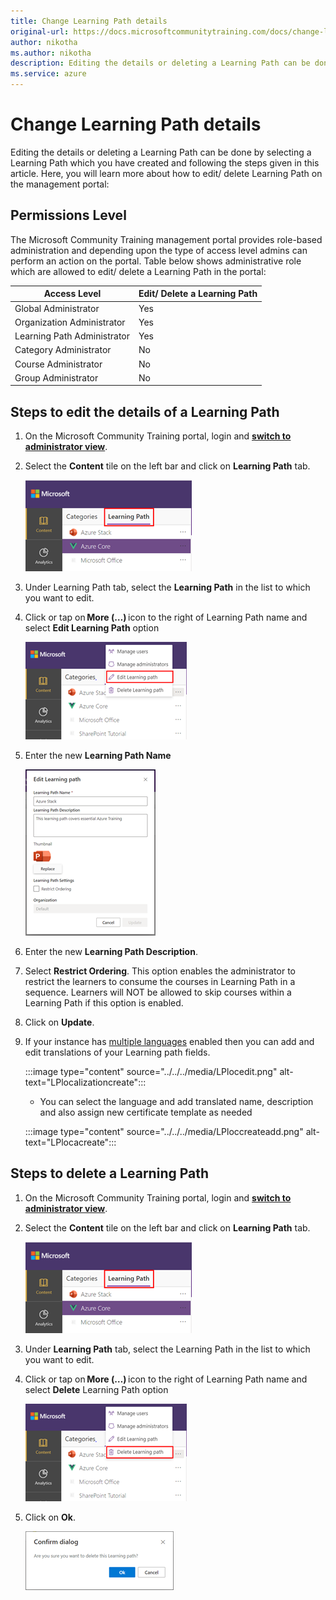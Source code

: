 ```yaml
---
title: Change Learning Path details
original-url: https://docs.microsoftcommunitytraining.com/docs/change-learning-path-details
author: nikotha
ms.author: nikotha
description: Editing the details or deleting a Learning Path can be done by selecting a Learning Path which you have created and following the steps given in this article.
ms.service: azure
---
```


# Change Learning Path details

Editing the details or deleting a Learning Path can be done by selecting a Learning Path which you have created and following the steps given in this article.
Here, you will learn more about how to edit/ delete Learning Path on the management portal:

## Permissions Level

The Microsoft Community Training management portal provides role-based administration and depending upon the type of access level admins can perform an action on the portal. Table below shows administrative role which are allowed to edit/ delete a Learning Path in the portal:

| Access Level  | Edit/ Delete a Learning Path |
| --- | --- |
| Global Administrator | Yes |
| Organization Administrator | Yes |
| Learning Path Administrator | Yes |
| Category Administrator | No |
| Course Administrator | No |
| Group Administrator | No |

## Steps to edit the details of a Learning Path

1. On the Microsoft Community Training portal, login and [**switch to administrator view**](../../../get-started/step-by-step-configuration-guide.md#step-2--switch-to-administrator-view-of-the-portal).

2. Select the **Content** tile on the left bar and click on **Learning Path** tab.

    ![Click Learning Path from Content](../../../media/image%28388%29.png)

3. Under Learning Path tab, select the **Learning Path** in the list to which you want to edit.

4. Click or tap on **More (…)** icon to the right of Learning Path name and select **Edit Learning Path** option

    ![Edit Learning Path](../../../media/image%28409%29.png)

5. Enter the new **Learning Path Name**

    ![Learning Path Name](../../../media/image%28410%29.png)

6. Enter the new **Learning Path Description**.

7. Select **Restrict Ordering**. This option enables the administrator to restrict the learners to consume the courses in Learning Path in a sequence. Learners will NOT be allowed to skip courses within a Learning Path if this option is enabled.

8. Click on **Update**.

9. If your instance has [multiple languages](../../../settings/customize-languages-for-the-learners-on-the-platform.md#customize-languages-on-the-platform) enabled then you can add and edit translations of your Learning path fields.

    :::image type="content" source="../../../media/LPlocedit.png" alt-text="LPlocalizationcreate":::

    * You can select the language and add translated name, description and also assign new certificate template as needed

    :::image type="content" source="../../../media/LPloccreateadd.png" alt-text="LPlocacreate"::: 

## Steps to delete a Learning Path

1. On the Microsoft Community Training portal, login and [**switch to administrator view**](../../../get-started/step-by-step-configuration-guide.md#step-2--switch-to-administrator-view-of-the-portal).

2. Select the **Content** tile on the left bar and click on **Learning Path** tab.

    ![Click Learning Path](../../../media/image%28388%29.png)

3. Under **Learning Path** tab, select the Learning Path in the list to which you want to edit.

4. Click or tap on **More (…)** icon to the right of Learning Path name and select **Delete** Learning Path option

    ![Delete Learning Path](../../../media/image%28411%29.png)

5. Click on **Ok**.

    ![Click OK](../../../media/image%28412%29.png)
